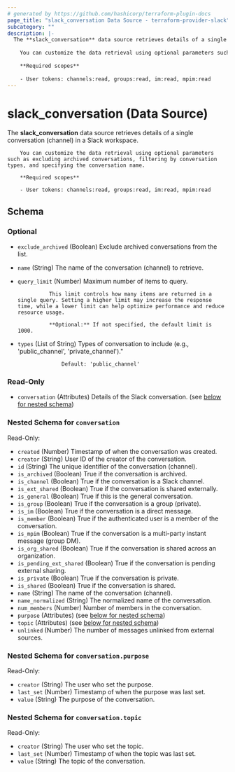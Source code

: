 ```yaml
---
# generated by https://github.com/hashicorp/terraform-plugin-docs
page_title: "slack_conversation Data Source - terraform-provider-slack"
subcategory: ""
description: |-
  The **slack_conversation** data source retrieves details of a single conversation (channel) in a Slack workspace.
  
  	You can customize the data retrieval using optional parameters such as excluding archived conversations, filtering by conversation types, and specifying the conversation name.
  
  	**Required scopes**
  	
  	- User tokens: channels:read, groups:read, im:read, mpim:read
---
```


# slack_conversation (Data Source)

The **slack_conversation** data source retrieves details of a single conversation (channel) in a Slack workspace.

		You can customize the data retrieval using optional parameters such as excluding archived conversations, filtering by conversation types, and specifying the conversation name.

		**Required scopes**
		
		- User tokens: channels:read, groups:read, im:read, mpim:read



<!-- schema generated by tfplugindocs -->
## Schema

### Optional

- `exclude_archived` (Boolean) Exclude archived conversations from the list.
- `name` (String) The name of the conversation (channel) to retrieve.
- `query_limit` (Number) Maximum number of items to query.

				This limit controls how many items are returned in a single query. Setting a higher limit may increase the response time, while a lower limit can help optimize performance and reduce resource usage.

				**Optional:** If not specified, the default limit is 1000.
- `types` (List of String) Types of conversation to include (e.g., 'public_channel', 'private_channel')."

					Default: 'public_channel'

### Read-Only

- `conversation` (Attributes) Details of the Slack conversation. (see [below for nested schema](#nestedatt--conversation))

<a id="nestedatt--conversation"></a>
### Nested Schema for `conversation`

Read-Only:

- `created` (Number) Timestamp of when the conversation was created.
- `creator` (String) User ID of the creator of the conversation.
- `id` (String) The unique identifier of the conversation (channel).
- `is_archived` (Boolean) True if the conversation is archived.
- `is_channel` (Boolean) True if the conversation is a Slack channel.
- `is_ext_shared` (Boolean) True if the conversation is shared externally.
- `is_general` (Boolean) True if this is the general conversation.
- `is_group` (Boolean) True if the conversation is a group (private).
- `is_im` (Boolean) True if the conversation is a direct message.
- `is_member` (Boolean) True if the authenticated user is a member of the conversation.
- `is_mpim` (Boolean) True if the conversation is a multi-party instant message (group DM).
- `is_org_shared` (Boolean) True if the conversation is shared across an organization.
- `is_pending_ext_shared` (Boolean) True if the conversation is pending external sharing.
- `is_private` (Boolean) True if the conversation is private.
- `is_shared` (Boolean) True if the conversation is shared.
- `name` (String) The name of the conversation (channel).
- `name_normalized` (String) The normalized name of the conversation.
- `num_members` (Number) Number of members in the conversation.
- `purpose` (Attributes) (see [below for nested schema](#nestedatt--conversation--purpose))
- `topic` (Attributes) (see [below for nested schema](#nestedatt--conversation--topic))
- `unlinked` (Number) The number of messages unlinked from external sources.

<a id="nestedatt--conversation--purpose"></a>
### Nested Schema for `conversation.purpose`

Read-Only:

- `creator` (String) The user who set the purpose.
- `last_set` (Number) Timestamp of when the purpose was last set.
- `value` (String) The purpose of the conversation.


<a id="nestedatt--conversation--topic"></a>
### Nested Schema for `conversation.topic`

Read-Only:

- `creator` (String) The user who set the topic.
- `last_set` (Number) Timestamp of when the topic was last set.
- `value` (String) The topic of the conversation.
